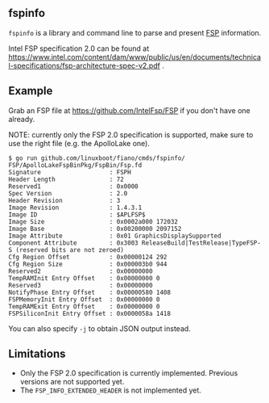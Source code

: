 ## fspinfo

`fspinfo` is a library and command line to parse and present [FSP](https://github.com/IntelFsp/FSP/blob/master/FSP_License.pdf)
information.

Intel FSP specification 2.0 can be found at
https://www.intel.com/content/dam/www/public/us/en/documents/technical-specifications/fsp-architecture-spec-v2.pdf
.

## Example

Grab an FSP file at https://github.com/IntelFsp/FSP if you don't have one already.

NOTE: currently only the FSP 2.0 specification is supported, make sure to use
the right file (e.g. the ApolloLake one).

```
$ go run github.com/linuxboot/fiano/cmds/fspinfo/ FSP/ApolloLakeFspBinPkg/FspBin/Fsp.fd
Signature                   : FSPH
Header Length               : 72
Reserved1                   : 0x0000
Spec Version                : 2.0
Header Revision             : 3
Image Revision              : 1.4.3.1
Image ID                    : $APLFSP$
Image Size                  : 0x0002a000 172032
Image Base                  : 0x00200000 2097152
Image Attribute             : 0x01 GraphicsDisplaySupported
Component Attribute         : 0x3003 ReleaseBuild|TestRelease|TypeFSP-S (reserved bits are not zeroed)
Cfg Region Offset           : 0x00000124 292
Cfg Region Size             : 0x000003b0 944
Reserved2                   : 0x00000000
TempRAMInit Entry Offset    : 0x00000000 0
Reserved3                   : 0x00000000
NotifyPhase Entry Offset    : 0x00000580 1408
FSPMemoryInit Entry Offset  : 0x00000000 0
TempRAMExit Entry Offset    : 0x00000000 0
FSPSiliconInit Entry Offset : 0x0000058a 1418
```

You can also specify `-j` to obtain JSON output instead.

## Limitations

* Only the FSP 2.0 specification is currently implemented. Previous versions are
  not supported yet.
* The `FSP_INFO_EXTENDED_HEADER` is not implemented yet.
